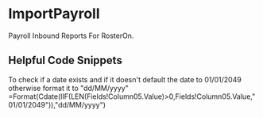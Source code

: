 # ImportPayroll
Payroll Inbound Reports For RosterOn.

## Helpful Code Snippets

To check if a date exists and if it doesn't default the date to 01/01/2049 otherwise format it to "dd/MM/yyyy"
=Format(Cdate(IIF(LEN(Fields!Column05.Value)>0,Fields!Column05.Value,"01/01/2049")),"dd/MM/yyyy")

